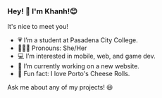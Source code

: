 ### Hey! 👋 I'm Khanh!😊 
It's nice to meet you! 

<!--
**khanh-v-nguyen/khanh-v-nguyen** is a ✨ _special_ ✨ repository because its `README.md` (this file) appears on your GitHub profile.

Here are some ideas to get you started:

- 🔭 I’m currently working on ...
- 🌱 I’m currently learning ...
- 👯 I’m looking to collaborate on ...
- 🤔 I’m looking for help with ...
- 💬 Ask me about ...
- 📫 How to reach me: ...
- 😄 Pronouns: ...
- ⚡ Fun fact: ...
-->

- 💗 I’m a student at Pasadena City College.
- 👩🏻‍💻 Pronouns: She/Her
- 💻 I’m interested in mobile, web, and game dev.
- 🌱 I’m currently working on a new website.
- 🥐 Fun fact: I love Porto's Cheese Rolls.

Ask me about any of my projects! 😆

